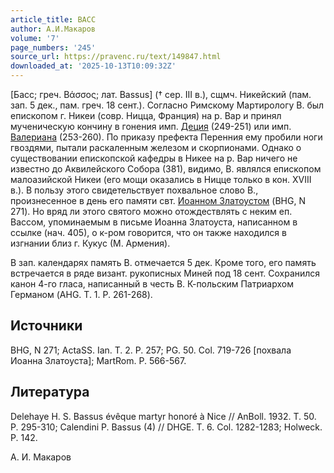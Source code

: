 ```yaml
---
article_title: ВАСС
author: А.И.Макаров
volume: '7'
page_numbers: '245'
source_url: https://pravenc.ru/text/149847.html
downloaded_at: '2025-10-13T10:09:32Z'
---
```


[Басс; греч. Βάσσος; лат. Bassus] († сер. III в.), сщмч. Никейский (пам. зап. 5 дек., пам. греч. 18 сент.). Согласно Римскому Мартирологу В. был епископом г. Никеи (совр. Ницца, Франция) на р. Вар и принял мученическую кончину в гонения имп. [Деция](https://pravenc.ru/text/Деций.html) (249-251) или имп. [Валериана](https://pravenc.ru/text/Валериан.html) (253-260). По приказу префекта Перенния ему пробили ноги гвоздями, пытали раскаленным железом и скорпионами. Однако о существовании епископской кафедры в Никее на р. Вар ничего не известно до Аквилейского Собора (381), видимо, В. являлся епископом малоазийской Никеи (его мощи оказались в Ницце только в кон. XVIII в.). В пользу этого свидетельствует похвальное слово В., произнесенное в день его памяти свт. [Иоанном Златоустом](<https://pravenc.ru/text/Иоанном Златоустом.html>) (BHG, N 271). Но вряд ли этого святого можно отождествлять с неким еп. Вассом, упоминаемым в письме Иоанна Златоуста, написанном в ссылке (нач. 405), о к-ром говорится, что он также находился в изгнании близ г. Кукус (М. Армения).

В зап. календарях память В. отмечается 5 дек. Кроме того, его память встречается в ряде визант. рукописных Миней под 18 сент. Сохранился канон 4-го гласа, написанный в честь В. К-польским Патриархом Германом (AHG. T. 1. P. 261-268).

## Источники

BHG, N 271; ActaSS. Ian. T. 2. P. 257; PG. 50. Col. 719-726 [похвала Иоанна Златоуста]; MartRom. P. 566-567.

## Литература

Delehaye H. S. Bassus évêque martyr honoré à Nice // AnBoll. 1932. T. 50. P. 295-310; Calendini P. Bassus (4) // DHGE. T. 6. Col. 1282-1283; Holweck. P. 142.

А.   И.   Макаров
